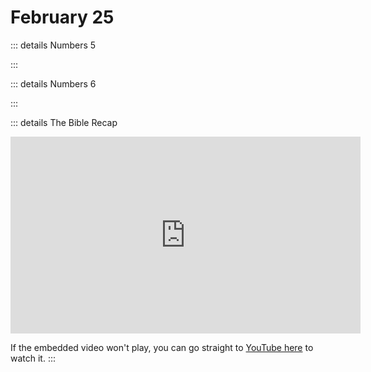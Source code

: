 # February 25

::: details Numbers 5
<!--@include: @/bible/translations/bsb/04_num/005.md-->
:::

::: details Numbers 6
<!--@include: @/bible/translations/bsb/04_num/006.md-->
:::

::: details The Bible Recap
<iframe width="560" height="315" src="https://www.youtube.com/embed/beFeQ7skfFA?si=yizZmjLGr_UgPKwv" title="YouTube video player" frameborder="0" allow="accelerometer; autoplay; clipboard-write; encrypted-media; gyroscope; picture-in-picture; web-share" referrerpolicy="strict-origin-when-cross-origin" allowfullscreen></iframe>

If the embedded video won't play, you can go straight to [YouTube here](https://youtu.be/beFeQ7skfFA?si=yizZmjLGr_UgPKwv) to watch it.
:::